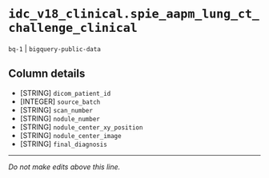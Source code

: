 # `idc_v18_clinical.spie_aapm_lung_ct_challenge_clinical`
`bq-1` | `bigquery-public-data`

## Column details
* [STRING]    `dicom_patient_id`
* [INTEGER]   `source_batch`
* [STRING]    `scan_number`
* [STRING]    `nodule_number`
* [STRING]    `nodule_center_xy_position`
* [STRING]    `nodule_center_image`
* [STRING]    `final_diagnosis`

-------------------------------------------------------------------------------
*Do not make edits above this line.*

